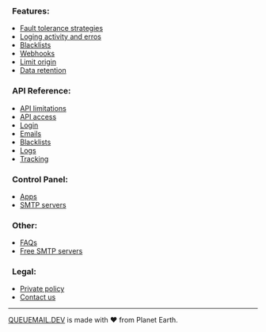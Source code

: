 ### &nbsp; Features:
* [Fault tolerance strategies](features-smtpstrategies.md)
* [Loging activity and erros](features-loging.md)
* [Blacklists](features-blacklists.md)
* [Webhooks](features-webhooks.md)
* [Limit origin](features-limitorigin.md)
* [Data retention](features-dataretention.md)


### &nbsp; API Reference:
* [API limitations](api-limitations.md)
* [API access](api-access.md)
* [Login](api-login.md)
* [Emails](api-emails.md)
* [Blacklists](api-blacklists.md)
* [Logs](api-logs.md)
* [Tracking](api-tracking.md)


### &nbsp; Control Panel:
* [Apps](api-apps.md)
* [SMTP servers](api-smtps.md)


### &nbsp; Other:
* [FAQs](other-faqs.md)
* [Free SMTP servers](other-freesmtps.md)


### &nbsp; Legal:
* [Private policy](legal-privatepolicy.md)
* [Contact us](legal-contact.md)

<hr/>
<a href="#" >QUEUEMAIL.DEV</a> is made with ❤️ from Planet Earth.
